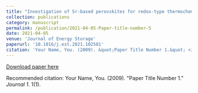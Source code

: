 ```yaml
---
title: "Investigation of Sr-based perovskites for redox-type thermochemical energy storage media at medium-high temperature"
collection: publications
category: manuscript
permalink: /publication/2021-04-05-Paper-title-number-5
date: 2021-04-05
venue: 'Journal of Energy Storage'
paperurl: '10.1016/j.est.2021.102501'
citation: 'Your Name, You. (2009). &quot;Paper Title Number 1.&quot; <i>Journal 1</i>. 1(1).'
---
```


[Download paper here](10.1016/j.est.2021.102501)

Recommended citation: Your Name, You. (2009). "Paper Title Number 1." <i>Journal 1</i>. 1(1).